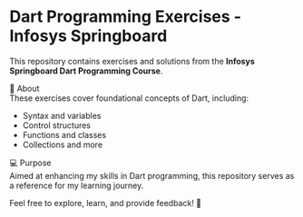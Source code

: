 # Dart Programming Exercises - Infosys Springboard  
This repository contains exercises and solutions from the **Infosys Springboard Dart Programming Course**.  

📘 About  
These exercises cover foundational concepts of Dart, including:  
- Syntax and variables  
- Control structures  
- Functions and classes  
- Collections and more  

💻 Purpose  
Aimed at enhancing my skills in Dart programming, this repository serves as a reference for my learning journey.  

Feel free to explore, learn, and provide feedback! 🌟  
